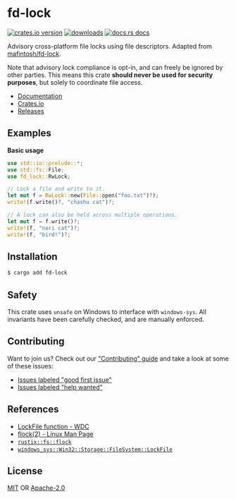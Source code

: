 # fd-lock
[![crates.io version][1]][2] 
[![downloads][5]][6] [![docs.rs docs][7]][8]

Advisory cross-platform file locks using file descriptors. Adapted from
[mafintosh/fd-lock].

Note that advisory lock compliance is opt-in, and can freely be ignored by other
parties. This means this crate __should never be used for security purposes__,
but solely to coordinate file access.

[mafintosh/fd-lock]: https://github.com/mafintosh/fd-lock

- [Documentation][8]
- [Crates.io][2]
- [Releases][releases]

## Examples
__Basic usage__
```rust
use std::io::prelude::*;
use std::fs::File;
use fd_lock::RwLock;

// Lock a file and write to it.
let mut f = RwLock::new(File::open("foo.txt")?);
write!(f.write()?, "chashu cat")?;

// A lock can also be held across multiple operations.
let mut f = f.write()?;
write!(f, "nori cat")?;
write!(f, "bird!")?;
```

## Installation
```sh
$ cargo add fd-lock
```

## Safety
This crate uses `unsafe` on Windows to interface with `windows-sys`. All
invariants have been carefully checked, and are manually enforced.

## Contributing
Want to join us? Check out our ["Contributing" guide][contributing] and take a
look at some of these issues:

- [Issues labeled "good first issue"][good-first-issue]
- [Issues labeled "help wanted"][help-wanted]

## References
- [LockFile function - WDC](https://docs.microsoft.com/en-us/windows/desktop/api/fileapi/nf-fileapi-lockfile)
- [flock(2) - Linux Man Page](https://man7.org/linux/man-pages/man2/flock.2.html)
- [`rustix::fs::flock`](https://docs.rs/rustix/*/rustix/fs/fn.flock.html)
- [`windows_sys::Win32::Storage::FileSystem::LockFile`](https://microsoft.github.io/windows-docs-rs/doc/windows/Win32/Storage/FileSystem/fn.LockFile.html)

## License
[MIT](./LICENSE-MIT) OR [Apache-2.0](./LICENSE-APACHE)

[1]: https://img.shields.io/crates/v/fd-lock.svg?style=flat-square
[2]: https://crates.io/crates/fd-lock
[3]: https://img.shields.io/travis/yoshuawuyts/fd-lock/master.svg?style=flat-square
[4]: https://travis-ci.org/yoshuawuyts/fd-lock
[5]: https://img.shields.io/crates/d/fd-lock.svg?style=flat-square
[6]: https://crates.io/crates/fd-lock
[7]: https://img.shields.io/badge/docs-latest-blue.svg?style=flat-square
[8]: https://docs.rs/fd-lock

[releases]: https://github.com/yoshuawuyts/fd-lock/releases
[contributing]: https://github.com/yoshuawuyts/fd-lock/blob/master/.github/CONTRIBUTING.md
[good-first-issue]: https://github.com/yoshuawuyts/fd-lock/labels/good%20first%20issue
[help-wanted]: https://github.com/yoshuawuyts/fd-lock/labels/help%20wanted
